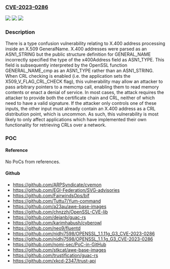 ### [CVE-2023-0286](https://cve.mitre.org/cgi-bin/cvename.cgi?name=CVE-2023-0286)
![](https://img.shields.io/static/v1?label=Product&message=OpenSSL&color=blue)
![](https://img.shields.io/static/v1?label=Version&message=3.0.0%3C%203.0.8%20&color=brighgreen)
![](https://img.shields.io/static/v1?label=Vulnerability&message=%20type%20confusion%20vulnerability&color=brighgreen)

### Description

There is a type confusion vulnerability relating to X.400 address processing inside an X.509 GeneralName. X.400 addresses were parsed as an ASN1_STRING but the public structure definition for GENERAL_NAME incorrectly specified the type of the x400Address field as ASN1_TYPE. This field is subsequently interpreted by the OpenSSL function GENERAL_NAME_cmp as an ASN1_TYPE rather than an ASN1_STRING. When CRL checking is enabled (i.e. the application sets the X509_V_FLAG_CRL_CHECK flag), this vulnerability may allow an attacker to pass arbitrary pointers to a memcmp call, enabling them to read memory contents or enact a denial of service. In most cases, the attack requires the attacker to provide both the certificate chain and CRL, neither of which need to have a valid signature. If the attacker only controls one of these inputs, the other input must already contain an X.400 address as a CRL distribution point, which is uncommon. As such, this vulnerability is most likely to only affect applications which have implemented their own functionality for retrieving CRLs over a network.

### POC

#### Reference
No PoCs from references.

#### Github
- https://github.com/ARPSyndicate/cvemon
- https://github.com/EGI-Federation/SVG-advisories
- https://github.com/FairwindsOps/bif
- https://github.com/Tuttu7/Yum-command
- https://github.com/a23au/awe-base-images
- https://github.com/chnzzh/OpenSSL-CVE-lib
- https://github.com/dejanb/guac-rs
- https://github.com/karimhabush/cyberowl
- https://github.com/neo9/fluentd
- https://github.com/nidhi7598/OPENSSL_1.1.11g_G3_CVE-2023-0286
- https://github.com/nidhi7598/OPENSSL_1.1.1g_G3_CVE-2023-0286
- https://github.com/nomi-sec/PoC-in-GitHub
- https://github.com/stkcat/awe-base-images
- https://github.com/trustification/guac-rs
- https://github.com/xkcd-2347/trust-api

